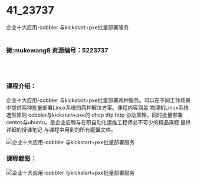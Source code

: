 # 41_23737
企业十大应用-cobbler 与kickstart+pxe批量部署服务
<br/></br>
<h3>微:mukewang8 资源编号：5223737</h3>
<br/></br>
<h3>课程介绍：</h3>
<p>企业十大应用-cobbler 与<a title="查看与 kickstart+pxe 相关的文章" target="_blank">kickstart+pxe</a>批量部署两种服务。可以在不同工作场景中提供两种批量部署Linux系统的两种解决方案。课程内容涵盖 物理机Linux系统选型原则 cobbler与<a title="查看与 kickstart+pxe 相关的文章" target="_blank">kickstart+pxe</a>的 dhcp tftp http 协助原理，同时批量部署centos与ubuntu。是企业应聘与在职自动化运维工程师必不可少的精品课程 提供详细的授课笔记 与课程中用到的所有配置文件。</p>
<p><img src="https://www.ko996.com/wp-content/uploads/img/2022/04/1-59-300x180.png" alt="企业十大应用-cobbler 与kickstart+pxe批量部署服务"></p>
<div class="info-desc">
<h3>课程截图：</h3>
<p><img src="https://www.ko996.com/wp-content/uploads/img/2022/04/2-44.png" alt="企业十大应用-cobbler 与kickstart+pxe批量部署服务"></p>


			
</div>
